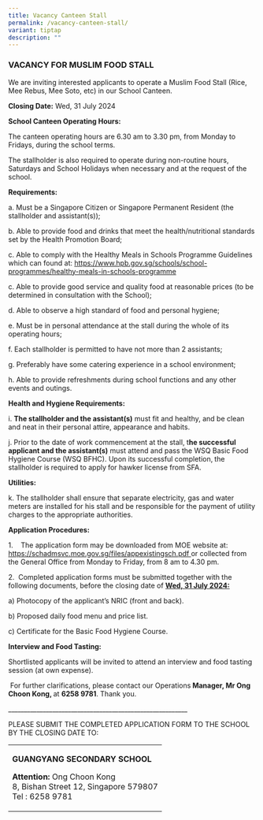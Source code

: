 ```yaml
---
title: Vacancy Canteen Stall
permalink: /vacancy-canteen-stall/
variant: tiptap
description: ""
---
```

<h3><strong>VACANCY FOR MUSLIM FOOD STALL</strong></h3>
<p>We are inviting interested applicants to operate a Muslim Food Stall (Rice,
Mee Rebus, Mee Soto, etc) in our School Canteen.</p>
<p><strong>Closing Date:</strong> Wed, 31 July 2024</p>
<p><strong>School Canteen Operating Hours:</strong>
</p>
<p>The canteen operating hours are 6.30 am to 3.30 pm, from Monday to Fridays,
during the school terms.&nbsp;</p>
<p>The stallholder is also required to operate during&nbsp;non-routine hours,
Saturdays and School Holidays when necessary and at the request of the
school.</p>
<p><strong>Requirements:</strong>
</p>
<p>a. Must be a Singapore Citizen or Singapore Permanent Resident (the stallholder
and assistant(s));</p>
<p>b. Able to provide food and drinks that meet the health/nutritional standards
set by the Health Promotion Board;</p>
<p>c. Able to comply with the Healthy Meals in Schools Programme Guidelines
which can found at: <a href="https://www.hpb.gov.sg/schools/school-programmes/healthy-meals-in-schools-programme" rel="noopener noreferrer nofollow" target="_blank">https://www.hpb.gov.sg/schools/school-programmes/healthy-meals-in-schools-programme</a>
</p>
<p>c. Able to provide good service and quality food at reasonable prices
(to be determined in consultation with the School);</p>
<p>d. Able to observe a high standard of food and personal hygiene;</p>
<p>e. Must be in personal attendance at the stall during the whole of its
operating hours;</p>
<p>f. Each stallholder is permitted to have not more than 2 assistants;</p>
<p>g. Preferably have some catering experience in a school environment;</p>
<p>h. Able to provide refreshments during school functions and any other
events and outings.</p>
<p><strong>Health and Hygiene Requirements:</strong>
</p>
<p>i. <strong>The stallholder and the assistant(s)</strong> must fit and healthy,
and be clean and neat in their personal attire, appearance and habits.</p>
<p>j. Prior to the date of work commencement at the stall, t<strong>he successful applicant and the assistant(s)</strong> must
attend and pass the WSQ Basic Food Hygiene Course (WSQ BFHC). Upon its
successful completion,<strong> </strong>the stallholder is<strong> </strong>required
to apply<strong> </strong>for hawker license from SFA.</p>
<p><strong>Utilities:</strong>
</p>
<p>k. The stallholder shall ensure that separate electricity, gas and water
meters are installed for his stall and be responsible for the payment of
utility charges to the appropriate authorities.</p>
<p><strong>Application Procedures:</strong>
</p>
<p>1.&nbsp;&nbsp;&nbsp; The application form may be downloaded from MOE website
at: <a href="https://schadmsvc.moe.gov.sg/files/appexistingsch.pdf" rel="noopener noreferrer nofollow" target="_blank">https://schadmsvc.moe.gov.sg/files/appexistingsch.pdf </a>or
collected from the General Office from Monday to Friday, from 8 am to 4.30
pm.</p>
<p>2.&nbsp; Completed application forms must be submitted together with the
following documents, before the closing date of <strong><u>Wed, 31 July 2024:</u></strong>
</p>
<p>a) Photocopy of the applicant’s NRIC (front and back).</p>
<p>b) Proposed daily food menu and price list.</p>
<p>c) Certificate for the Basic Food Hygiene Course.</p>
<p><strong>Interview and Food Tasting:</strong>
</p>
<p>Shortlisted applicants will be&nbsp;invited to attend an interview and
food tasting session (at own expense).</p>
<p>&nbsp;For further clarifications, please contact our&nbsp;Operations<strong> Manager, Mr Ong Choon Kong, </strong>at <strong>6258 9781</strong>.
Thank you.</p>
<p>_________________________________________________________</p>
<p>PLEASE SUBMIT THE COMPLETED&nbsp;APPLICATION FORM TO THE SCHOOL BY THE
CLOSING DATE TO:</p>
<table style="minWidth: 25px">
<colgroup>
<col>
</colgroup>
<tbody>
<tr>
<td rowspan="1" colspan="1">
<p><strong>GUANGYANG SECONDARY SCHOOL</strong>
</p>
<p><strong>Attention: </strong>Ong Choon Kong
<br>8, Bishan Street 12, Singapore 579807
<br>Tel :&nbsp;6258 9781</p>
</td>
</tr>
</tbody>
</table>
<p></p>
<p></p>
<p></p>
<p></p>